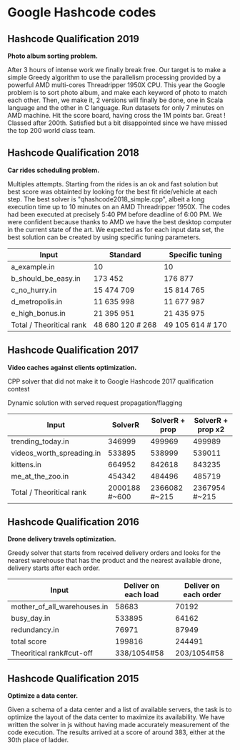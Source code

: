 # Google Hashcode codes

## Hashcode Qualification 2019

**Photo album sorting problem.**

After 3 hours of intense work we finally break free. Our target is to make a simple Greedy algorithm to use the parallelism processing provided by a powerful AMD multi-cores Threadripper 1950X CPU. This year the Google problem is to sort photo album, and make each keyword of photo to match each other. Then, we make it, 2 versions will finally be done, one in Scala language and the other in C language. Run datasets for only 7 minutes on AMD machine. Hit the score board, having cross the 1M points bar. Great ! Classed after 200th. Satisfied but a bit disappointed since we have missed the top 200 world class team.


## Hashcode Qualification 2018

**Car rides scheduling problem.**

Multiples attempts. Starting from the rides is an ok and fast solution but best score was obtainted by looking for the best fit ride/vehicle at each step.
The best solver is "qhashcode2018_simple.cpp", albeit a long execution time up to 10 minutes on an AMD Threadripper 1950X. The codes had been executed at precisely 5:40 PM before deadline of 6:00 PM. We were confident because thanks to AMD we have the best desktop computer in the current state of the art. We expected as for each input data set, the best solution can be created by using specific tuning parameters.


| Input                     |  Standard        | Specific tuning  |
|---------------------------|------------------|------------------|
| a_example.in              | 10               | 10               |
| b_should_be_easy.in       | 173 452          | 176 877          |
| c_no_hurry.in             | 15 474 709       | 15 814 765       |
| d_metropolis.in           | 11 635 998       | 11 677 987       |
| e_high_bonus.in           | 21 395 951       | 21 435 975       |
| Total / Theoritical rank  | 48 680 120 # 268 | 49 105 614 # 170 | 


## Hashcode Qualification 2017

**Video caches against clients optimization.**

CPP solver that did not make it to Google Hashcode 2017 qualification contest

Dynamic solution with served request propagation/flagging

| Input                     |  SolverR       | SolverR + prop | SolverR + prop x2 |
|---------------------------|----------------|----------------|-------------------|
| trending_today.in         |  346999        | 499969         | 499989            |
| videos_worth_spreading.in | 533895         | 538999         | 539011            |
| kittens.in                | 664952         | 842618         | 843235            |
| me_at_the_zoo.in          | 454342         | 484496         | 485719            |
| Total / Theoritical rank  | 2000188 #~600 | 2366082 #~215  | 2367954 #~215      |


## Hashcode Qualification 2016

**Drone delivery travels optimization.**

Greedy solver that starts from received delivery orders and looks for the nearest warehouse that has the product and the nearest available drone, delivery starts after each order.

| Input                      | Deliver on each load| Deliver on each order| 
|----------------------------|---------------------|----------------------|
| mother_of_all_warehouses.in|  58683              | 70192                |         
| busy_day.in | 533895       | 64162               | 86350                |
| redundancy.in              | 76971               | 87949                | 
| total score                | 199816              | 244491               | 
| Theoritical rank#cut-off   | 338/1054#58         | 203/1054#58          | 


## Hashcode Qualification 2015

**Optimize a data center.**

Given a schema of a data center and a list of available servers, the task is to optimize the layout of the data center to maximize its availability. We have written the solver in js without having made accurately measurement of the code execution. The results arrived at a score of around 383, either at the 30th place of ladder.
